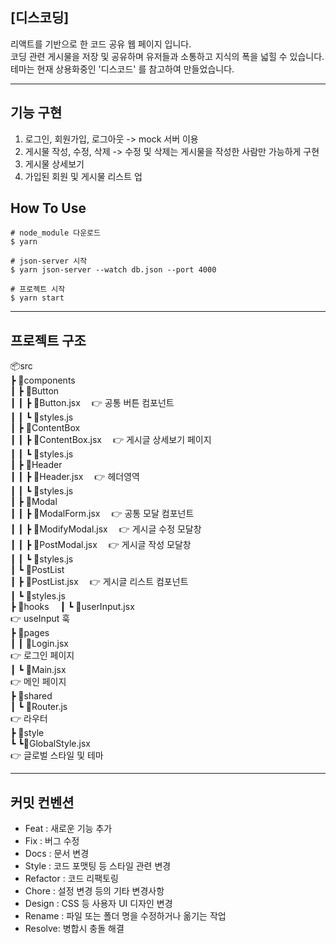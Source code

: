 ## [디스코딩]

리액트를 기반으로 한 코드 공유 웹 페이지 입니다.<br>
코딩 관련 게시물을 저장 및 공유하며 유저들과 소통하고 지식의 폭을 넓힐 수 있습니다.<br>
테마는 현재 상용화중인 '디스코드' 를 참고하여 만들었습니다.<br>

---

## 기능 구현
1. 로그인, 회원가입, 로그아웃 -> mock 서버 이용<br>
2. 게시물 작성, 수정, 삭제 -> 수정 및 삭제는 게시물을 작성한 사람만 가능하게 구현
3. 게시물 상세보기
4. 가입된 회원 및 게시물 리스트 업


## How To Use

```
# node_module 다운로드
$ yarn

# json-server 시작
$ yarn json-server --watch db.json --port 4000

# 프로젝트 시작
$ yarn start
```

---

## 프로젝트 구조

📦src<br>
┣ 📂components&emsp; <br>
┃ ┣ 📂Button<br>
┃ ┃ ┣ 📜Button.jsx&emsp; 👉 공통 버튼 컴포넌트<br>
┃ ┃ ┗ 📜styles.js<br>
┃ ┣ 📂ContentBox<br>
┃ ┃ ┣ 📜ContentBox.jsx&emsp; 👉 게시글 상세보기 페이지<br>
┃ ┃ ┗ 📜styles.js<br>
┃ ┣ 📂Header<br>
┃ ┃ ┣ 📜Header.jsx&emsp; 👉 헤더영역<br>
┃ ┃ ┗ 📜styles.js<br>
┃ ┣ 📂Modal<br>
┃ ┃ ┣ 📜ModalForm.jsx&emsp; 👉 공통 모달 컴포넌트<br>
┃ ┃ ┣ 📜ModifyModal.jsx&emsp; 👉 게시글 수정 모달창<br>
┃ ┃ ┣ 📜PostModal.jsx&emsp; 👉 게시글 작성 모달창<br>
┃ ┃ ┗ 📜styles.js<br>
┃ ┗ 📂PostList<br>
┃   ┣ 📜PostList.jsx&emsp; 👉 게시글 리스트 컴포넌트<br>
┃   ┗ 📜styles.js<br>
┣ 📂hooks&emsp;
┃ ┗ 📜userInput.jsx<br> 👉 useInput 훅<br>
┣ 📂pages<br>
┃ ┃ 📜Login.jsx<br> 👉 로그인 페이지<br>
┃ ┗ 📜Main.jsx<br> 👉 메인 페이지<br>
┣ 📂shared<br>
┃ ┗ 📜Router.js<br> 👉 라우터<br>
┣ 📂style<br>
┗ ┗📜GlobalStyle.jsx<br> 👉 글로벌 스타일 및 테마<br>

---

## 커밋 컨벤션

- Feat : 새로운 기능 추가
- Fix : 버그 수정
- Docs : 문서 변경
- Style : 코드 포맷팅 등 스타일 관련 변경
- Refactor : 코드 리팩토링
- Chore : 설정 변경 등의 기타 변경사항
- Design : CSS 등 사용자 UI 디자인 변경
- Rename : 파일 또는 폴더 명을 수정하거나 옮기는 작업
- Resolve: 병합시 충돌 해결
